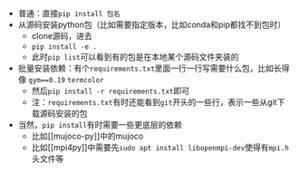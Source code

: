 - 普通：直接`pip install 包名`
- 从源码安装python包（比如需要指定版本，比如conda和pip都找不到包时）
    - clone源码，进去
    - `pip install -e .`
    - 此时`pip list`可以看到有的包是在本地某个源码文件夹装的
- 批量安装依赖：有个`requirements.txt`里面一行一行写需要什么包，比如长得像
`gym==0.19`
`termcolor`
  - 然后`pip install -r requirements.txt`即可
  - 注：`requirements.txt`有时还能看到`git`开头的一些行，表示一些从git下载源码安装的包
- 当然，`pip install`有时需要一些更底层的依赖
  - 比如[[mujoco-py]]中的mujoco
  - 比如[[mpi4py]]中需要先`sudo apt install libopenmpi-dev`使得有`mpi.h`头文件等